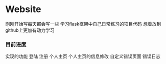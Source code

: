 # Website
刚刚开始写每天都会写一些 学习flask框架中自己日常练习的项目代码 想着放到github上更加有动力学习
### 目前进度
实现的功能 登陆 注册 个人主页 个人主页的信息修改 自定义错误页面 错误日志
